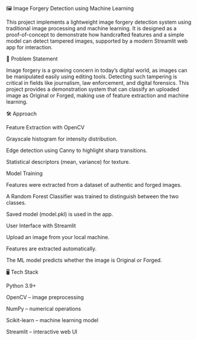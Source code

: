 🖼️ Image Forgery Detection using Machine Learning

This project implements a lightweight image forgery detection system using traditional image processing and machine learning. It is designed as a proof-of-concept to demonstrate how handcrafted features and a simple model can detect tampered images, supported by a modern Streamlit web app for interaction.

🚩 Problem Statement

Image forgery is a growing concern in today’s digital world, as images can be manipulated easily using editing tools. Detecting such tampering is critical in fields like journalism, law enforcement, and digital forensics.
This project provides a demonstration system that can classify an uploaded image as Original or Forged, making use of feature extraction and machine learning.

🛠️ Approach

Feature Extraction with OpenCV

Grayscale histogram for intensity distribution.

Edge detection using Canny to highlight sharp transitions.

Statistical descriptors (mean, variance) for texture.

Model Training

Features were extracted from a dataset of authentic and forged images.

A Random Forest Classifier was trained to distinguish between the two classes.

Saved model (model.pkl) is used in the app.

User Interface with Streamlit

Upload an image from your local machine.

Features are extracted automatically.

The ML model predicts whether the image is Original or Forged.

🖥️ Tech Stack

Python 3.9+

OpenCV – image preprocessing

NumPy – numerical operations

Scikit-learn – machine learning model

Streamlit – interactive web UI
